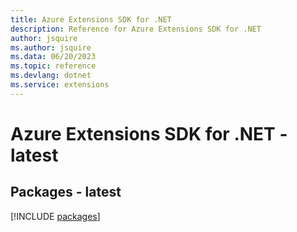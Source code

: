 ```yaml
---
title: Azure Extensions SDK for .NET
description: Reference for Azure Extensions SDK for .NET
author: jsquire
ms.author: jsquire
ms.data: 06/20/2023
ms.topic: reference
ms.devlang: dotnet
ms.service: extensions
---
```

# Azure Extensions SDK for .NET - latest
## Packages - latest
[!INCLUDE [packages](extensions-index.md)]